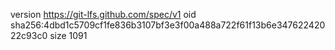 version https://git-lfs.github.com/spec/v1
oid sha256:4dbd1c5709cf1fe836b3107bf3e3f00a488a722f61f13b6e34762242022c93c0
size 1091
